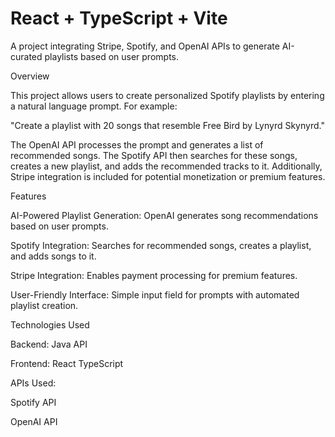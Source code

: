 # React + TypeScript + Vite

A project integrating Stripe, Spotify, and OpenAI APIs to generate AI-curated playlists based on user prompts.

Overview

This project allows users to create personalized Spotify playlists by entering a natural language prompt. For example:

"Create a playlist with 20 songs that resemble Free Bird by Lynyrd Skynyrd."

The OpenAI API processes the prompt and generates a list of recommended songs. The Spotify API then searches for these songs, creates a new playlist, and adds the recommended tracks to it. Additionally, Stripe integration is included for potential monetization or premium features.

Features

AI-Powered Playlist Generation: OpenAI generates song recommendations based on user prompts.

Spotify Integration: Searches for recommended songs, creates a playlist, and adds songs to it.

Stripe Integration: Enables payment processing for premium features.

User-Friendly Interface: Simple input field for prompts with automated playlist creation.

Technologies Used

Backend: Java API

Frontend: React TypeScript

APIs Used:

Spotify API

OpenAI API
